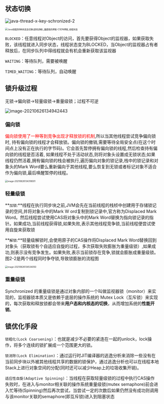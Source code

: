 ## 状态切换

![java-thread-x-key-schronized-2](https://i.loli.net/2021/06/26/tjYanhg2XmM5ecH.jpg)



<img src="https://i.loli.net/2021/03/09/PhHwodsRLUZmJIX.jpg" alt="Java线程的6种状态及切换(透彻讲解)_潘建南的博客-CSDN博客_线程状态" style="zoom:50%;" />

`BLOCKED`：任意线程对Object的访问，首先要获得Object的监视器，如果获取失败，该线程就进入同步状态，线程状态变为BLOCKED，当Object的监视器占有者释放后，在同步队列中得线程就会有机会重新获取该监视器

`WAITING`：等待队列，需要被唤醒

`TIMED_WAITING`：等待队列，自动唤醒

## 锁升级过程

无锁$\rightarrow$偏向锁$\rightarrow$轻量级锁$\rightarrow$重量级锁；过程不可逆

![image-20210626134942443](https://i.loli.net/2021/06/26/KG9cMoE5gW38u4x.png)

### 偏向锁

<font color=red>偏向锁使用了一种等到竞争出现才释放锁的机制</font>,所以当其他线程尝试竞争偏向锁时, 持有偏向锁的线程才会释放锁。偏向锁的撤销,需要等待全局安全点(在这个时间点上没有正在执行的字节码)。它会首先暂停拥有偏向锁的线程,然后检查持有偏向锁的线程是否活着, 如果线程不处于活动状态,则将对象头设置成无锁状态;如果线程仍然活着,拥有偏向锁的栈会被执行,遍历偏向对象的锁记录,栈中的锁记录和对象头的Mark Word要么重新偏向于其他线程,要么恢复到无锁或者标记对象不适合作为偏向锁,最后唤醒暂停的线程。

<img src="https://i.loli.net/2021/06/26/CSlVHzD7Kksngfb.png" alt="image-20210626134318001" style="zoom:50%;" />

### 轻量级锁

**`加锁`:**线程在执行同步块之前,JVM会先在当前线程的栈桢中创建用于存储锁记录的空间,并将对象头中的Mark W ord复制到锁记录中,官方称为Displaced Mark Word。然后线程尝试使用CAS将对象头中的Mark Word替换为指向锁记录的指针。如果成功,当前线程获得锁,如果失败,表示其他线程竞争锁,当前线程便尝试使用自旋来获取锁

**`解锁`:**轻量级解锁时,会使用原子的CAS操作将Displaced Mark Word替换回到对象头（获取锁有个自适应自旋的过程，多次获取失败膨胀为重量级锁）,如果成功,则表示没有竞争发生。如果失败,表示当前锁存在竞争,锁就会膨胀成重量级锁。图2-2是两个线程同时争夺锁,导致锁膨胀的流程图

<img src="https://i.loli.net/2021/06/26/X6PUyoK7suMwcvH.png" alt="image-20210626134534050" style="zoom:50%;" />

### 重量级锁

Synchronized 的重量级锁是通过对象内部的一个叫做监视器锁（monitor）来实现的，监视器锁本质又是依赖于底层的操作系统的 Mutex Lock（互斥锁）来实现的，每次获取和释放锁都会带来**用户态和内核态的切换**，从而增加系统的**性能开销**。

## 锁优化手段

`锁粗化(Lock Coarsening)`：也就是减少不必要的紧连在一起的unlock，lock操作，将多个连续的锁扩展成一个范围更大的锁。

`锁消除(Lock Elimination)`：通过运行时JIT编译器的逃逸分析来消除一些没有在当前同步块以外被其他线程共享的数据的锁保护，通过逃逸分析也可以在线程本地Stack上进行对象空间的分配(同时还可以减少Heap上的垃圾收集开销)。

`适应性自旋(Adaptive Spinning)`：当线程在获取轻量级锁的过程中执行CAS操作失败时，在进入与monitor相关联的操作系统重量级锁(mutex semaphore)前会进入忙等待(Spinning)然后再次尝试，当尝试一定的次数后如果仍然没有成功则调用与该monitor关联的semaphore(即互斥锁)进入到阻塞状态



